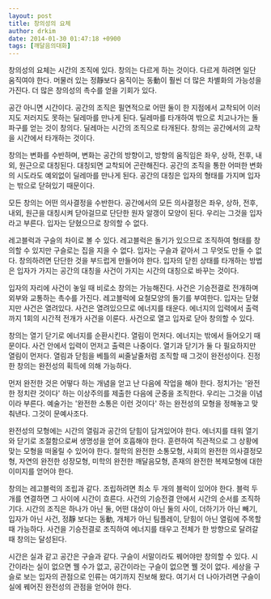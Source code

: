 ```yaml
---
layout: post
title: 창의성의 요체
author: drkim
date: 2014-01-30 01:47:18 +0900
tags: [깨달음의대화]
---
```

창의성의 요체는 시간의 조직에 있다. 창의는 다르게 하는 것이다. 다르게 하려면 일단 움직여야 한다. 머물러 있는 정靜보다 움직이는 동動이 훨씬 더 많은 차별화의 가능성을 가진다. 더 많은 창의성의 촉수를 얻을 기회가 있다.

  


공간 아니면 시간이다. 공간의 조직은 필연적으로 어떤 둘이 한 지점에서 교착되어 이러지도 저러지도 못하는 딜레마를 만나게 된다. 딜레마를 타개하여 밖으로 치고나가는 돌파구를 얻는 것이 창의다. 딜레마는 시간의 조직으로 타개된다. 창의는 공간에서의 교착을 시간에서 타개하는 것이다. 

  


창의는 변화를 수반하며, 변화는 공간의 방향이고, 방향의 움직임은 좌우, 상하, 전후, 내외, 원근으로 대칭된다. 대칭되면 교착되어 곤란해진다. 공간의 조직을 통한 어떠한 변화의 시도라도 예외없이 딜레마를 만나게 된다. 공간의 대칭은 입자의 형태를 가지며 입자는 밖으로 닫혀있기 때문이다. 

  


모든 창의는 어떤 의사결정을 수반한다. 공간에서의 모든 의사결정은 좌우, 상하, 전후, 내외, 원근을 대칭시켜 닫아걸므로 단단한 원자 알갱이 모양이 된다. 우리는 그것을 입자라고 부른다. 입자는 닫혔으므로 창의할 수 없다. 

  


레고블럭과 구슬의 차이로 볼 수 있다. 레고블럭은 돌기가 있으므로 조직하여 형태를 창의할 수 있지만 구슬로는 집을 지을 수 없다. 입자는 구슬과 같아서 그 무엇도 만들 수 없다. 창의하려면 단단한 것을 부드럽게 만들어야 한다. 입자의 닫힌 상태를 타개하는 방법은 입자가 가지는 공간의 대칭을 사건이 가지는 시간의 대칭으로 바꾸는 것이다. 

  


입자의 자리에 사건이 놓일 때 비로소 창의는 가능해진다. 사건은 기승전결로 전개하며 외부와 교통하는 촉수를 가진다. 레고블럭에 요철모양의 돌기를 부여한다. 입자는 닫혔지만 사건은 열려있다. 사건은 열려있으므로 에너지를 태운다. 에너지의 입력에서 출력까지 1회의 시간적 전개가 사건을 이룬다. 사건으로 열고 입자로 닫아 창의할 수 있다. 

  


창의는 열기 닫기로 에너지를 순환시킨다. 열림이 먼저다. 에너지는 밖에서 들어오기 때문이다. 사건 안에서 입력이 먼저고 출력은 나중이다. 열기과 닫기가 둘 다 필요하지만 열림이 먼저다. 열림과 닫힘을 베틀의 씨줄날줄처럼 조직할 때 그것이 완전성이다. 진정한 창의는 완전성의 획득에 의해 가능하다. 

  


먼저 완전한 것은 어떻다 하는 개념을 얻고 난 다음에 작업을 해야 한다. 정치가는 '완전한 정치란 것이다' 하는 이상주의를 제출한 다음에 군중을 조직한다. 우리는 그것을 이념이라 부른다. 예술가는 '완전한 소통은 이런 것이다' 하는 완전성의 모형을 정해놓고 맞춰낸다. 그것이 문예사조다. 

  


완전성의 모형에는 시간의 열림과 공간의 닫힘이 담겨있어야 한다. 에너지를 태워 열기와 닫기로 조절함으로써 생명성을 얻어 호흡해야 한다. 훈련하여 직관적으로 그 상황에 맞는 모형을 떠올릴 수 있어야 한다. 철학의 완전한 소통모형, 사회의 완전한 의사결정모형, 자연의 완전한 성장모형, 미학의 완전한 깨달음모형, 존재의 완전한 복제모형에 대한 이미지를 얻어야 한다. 

  


창의는 레고블럭의 조립과 같다. 조립하려면 최소 두 개의 블럭이 있어야 한다. 블럭 두 개를 연결하면 그 사이에 시간이 흐른다. 사건의 기승전결 안에서 시간의 순서를 조직하기다. 시간의 조직은 하나가 아닌 둘, 어떤 대상이 아닌 둘의 사이, 더하기가 아닌 빼기, 입자가 아닌 사건, 정靜 보다는 동動, 개체가 아닌 팀플레이, 닫힘이 아닌 열림에 주목할 때 가능하다. 사건을 기승전결로 조직하여 에너지를 태우고 전체가 한 방향으로 달려갈 때 창의는 달성된다.

  


시간은 실과 같고 공간은 구슬과 같다. 구슬이 서말이라도 꿰어야만 창의할 수 있다. 시간이라는 실이 없으면 꿸 수가 없고, 공간이라는 구슬이 없으면 꿸 것이 없다. 세상을 구슬로 보는 입자의 관점으로 인류는 여기까지 진보해 왔다. 여기서 더 나아가려면 구슬이 실에 꿰어진 완전성의 관점을 얻어야 한다.